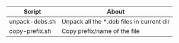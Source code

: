 
|Script         |About                                     |
|---------------|------------------------------------------|
|unpack-debs.sh |Unpack all the *.deb files in current dir |
|copy-prefix.sh |Copy prefix/name of the file              |
